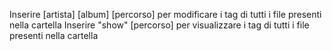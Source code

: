 Inserire [artista] [album] [percorso] per modificare i tag di tutti i file presenti nella cartella
Inserire "show" [percorso] per visualizzare i tag di tutti i file presenti nella cartella